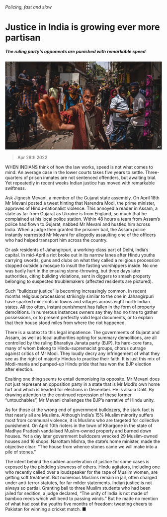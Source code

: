 ###### Policing, fast and slow

# Justice in India is growing ever more partisan 

##### The ruling party’s opponents are punished with remarkable speed 

![image](images/20220430_ASP002_0.jpg) 

> Apr 28th 2022 

WHEN INDIANS think of how the law works, speed is not what comes to mind. An average case in the lower courts takes five years to settle. Three-quarters of prison inmates are not sentenced offenders, but awaiting trial. Yet repeatedly in recent weeks Indian justice has moved with remarkable swiftness.

Ask Jignesh Mevani, a member of the Gujarat state assembly. On April 18th Mr Mevani posted a tweet hinting that Narendra Modi, the prime minister, approves of Hindu-nationalist violence. This annoyed a reader in Assam, a state as far from Gujarat as Ukraine is from England, so much that he complained at his local police station. Within 48 hours a team from Assam’s police had flown to Gujarat, nabbed Mr Mevani and hustled him across India. When a judge then granted the prisoner bail, the Assam police instantly rearrested Mr Mevani for allegedly assaulting one of the officers who had helped transport him across the country.


Or ask residents of Jahangirpuri, a working-class part of Delhi, India’s capital. In mid-April a riot broke out in its narrow lanes after Hindu youths carrying swords, guns and clubs on what they called a religious procession stopped outside a mosque to insult the fasting worshippers inside. No one was badly hurt in the ensuing stone-throwing, but three days later authorities, citing building violations, sent in diggers to smash property belonging to suspected troublemakers (affected residents are pictured).

Such “bulldozer justice” is becoming increasingly common. In recent months religious processions strikingly similar to the one in Jahangirpuri have sparked mini-riots in towns and villages across eight north Indian states. All too often, instant punishment has fallen in the form of property demolitions. In numerous instances owners say they had no time to gather possessions, or to present perfectly valid legal documents, or to explain that their house stood miles from where the riot happened.

There is a subtext to this legal impatience. The governments of Gujarat and Assam, as well as local authorities opting for summary demolitions, are all controlled by the ruling Bharatiya Janata party (BJP). Its hard-core fans, many of whom belong to Hindu-supremacist groups, chorus outrage against critics of Mr Modi. They loudly decry any infringement of what they see as the right of majority Hindus to practise their faith. It is just this mix of Modi-mania and pumped-up Hindu pride that has won the BJP election after election.

Exalting one thing seems to entail demonising its opposite. Mr Mevani does not just represent an opposition party in a state that is Mr Modi’s own home turf and which is headed for elections in December. He is also a Dalit. By drawing attention to the continued repression of these former “untouchables”, Mr Mevani challenges the BJP’s narrative of Hindu unity.

As for those at the wrong end of government bulldozers, the stark fact is that nearly all are Muslims. Although India’s 15% Muslim minority suffers most from communal violence, it is Muslims who are targeted for collective punishment. On April 10th rioters in the town of Khargone in the state of Madhya Pradesh vandalised Muslim-owned property and burned down houses. Yet a day later government bulldozers wrecked 29 Muslim-owned houses and 16 shops. Narottam Mishra, the state’s home minister, made the objective clear: “The house from whence stones came we will make into a pile of stones.”

The intent behind the sudden acceleration of justice for some cases is exposed by the plodding slowness of others. Hindu agitators, including one who recently called over a loudspeaker for the rape of Muslim women, are getting soft treatment. But numerous Muslims remain in jail, often charged under anti-terror statutes, for far milder statements. Indian justice is not always so partial. Granting bail to three Muslim students who had been jailed for sedition, a judge declared, “The unity of India is not made of bamboo reeds which will bend to passing winds.” But he made no mention of what had cost the youths five months of freedom: tweeting cheers to Pakistan for winning a cricket match. ■


